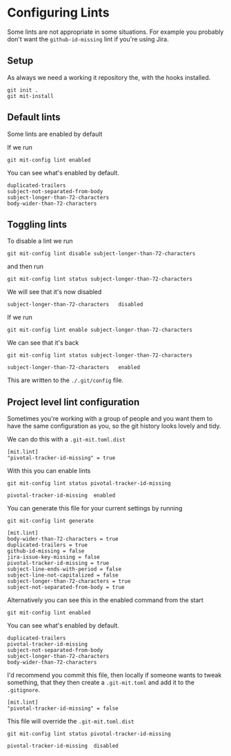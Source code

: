 # Configuring Lints

Some lints are not appropriate in some situations. For example you
probably don't want the `github-id-missing` lint if you're using Jira.

## Setup

As always we need a working it repository the, with the hooks installed.

```shell,script(name="1", expected_exit_code=0)
git init .
git mit-install
```

## Default lints

Some lints are enabled by default

If we run

```shell,script(name="2", expected_exit_code=0)
git mit-config lint enabled
```

You can see what's enabled by default.

```text,verify(script_name="2", stream=stdout)
duplicated-trailers
subject-not-separated-from-body
subject-longer-than-72-characters
body-wider-than-72-characters
```

## Toggling lints

To disable a lint we run

```shell,script(name="4", expected_exit_code=0)
git mit-config lint disable subject-longer-than-72-characters
```

and then run

```shell,script(name="5", expected_exit_code=0)
git mit-config lint status subject-longer-than-72-characters
```

We will see that it's now disabled

```text,verify(script_name="5", stream=stdout)
subject-longer-than-72-characters	disabled
```

If we run

```shell,script(name="6", expected_exit_code=0)
git mit-config lint enable subject-longer-than-72-characters
```

We can see that it's back

```shell,script(name="6", expected_exit_code=0)
git mit-config lint status subject-longer-than-72-characters
```

```text,verify(script_name="6", stream=stdout)
subject-longer-than-72-characters	enabled
```

This are written to the `./.git/config` file.

## Project level lint configuration

Sometimes you're working with a group of people and you want them to
have the same configuration as you, so the git history looks lovely and
tidy.

We can do this with a `.git-mit.toml.dist`

```toml,file(path=".git-mit.toml.dist")
[mit.lint]
"pivotal-tracker-id-missing" = true
```

With this you can enable lints

```shell,script(name="7", expected_exit_code=0)
git mit-config lint status pivotal-tracker-id-missing
```

```text,verify(script_name="7", stream=stdout)
pivotal-tracker-id-missing	enabled
```

You can generate this file for your current settings by running

```shell,script(name="7", expected_exit_code=0)
git mit-config lint generate
```

```toml,verify(script_name="7", stream=stdout)
[mit.lint]
body-wider-than-72-characters = true
duplicated-trailers = true
github-id-missing = false
jira-issue-key-missing = false
pivotal-tracker-id-missing = true
subject-line-ends-with-period = false
subject-line-not-capitalized = false
subject-longer-than-72-characters = true
subject-not-separated-from-body = true

```


Alternatively you can see this in the enabled command from the start

```shell,script(name="2", expected_exit_code=0)
git mit-config lint enabled
```

You can see what's enabled by default.

```text,verify(script_name="2", stream=stdout)
duplicated-trailers
pivotal-tracker-id-missing
subject-not-separated-from-body
subject-longer-than-72-characters
body-wider-than-72-characters
```

I'd recommend you commit this file, then locally if someone wants to
tweak something, that they then create a `.git-mit.toml` and add it to
the `.gitignore`.

```toml,file(path=".git-mit.toml")
[mit.lint]
"pivotal-tracker-id-missing" = false
```

This file will override the `.git-mit.toml.dist`

```shell,script(name="8", expected_exit_code=0)
git mit-config lint status pivotal-tracker-id-missing
```

```text,verify(script_name="8", stream=stdout)
pivotal-tracker-id-missing	disabled
```
